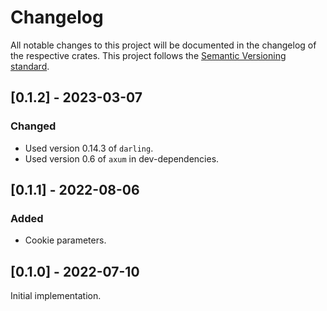 # Changelog
All notable changes to this project will be documented in the changelog of the respective crates.
This project follows the [Semantic Versioning standard](https://semver.org/).


## [0.1.2] - 2023-03-07
### Changed
 - Used version 0.14.3 of `darling`.
 - Used version 0.6 of `axum` in dev-dependencies.


## [0.1.1] - 2022-08-06
### Added
 - Cookie parameters.


## [0.1.0] - 2022-07-10
Initial implementation.
